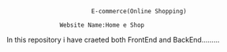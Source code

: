                             E-commerce(Online Shopping)
                          
                   Website Name:Home e Shop


In this repository i have craeted both FrontEnd and BackEnd.........      